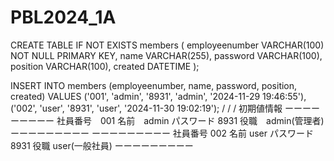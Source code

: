 # PBL2024_1A

CREATE TABLE IF NOT EXISTS members (
    employeenumber VARCHAR(100) NOT NULL PRIMARY KEY,
    name VARCHAR(255),
    password VARCHAR(100),
    position VARCHAR(100),
    created DATETIME
);


INSERT INTO members (employeenumber, name, password, position, created) VALUES
('001', 'admin', '8931', 'admin', '2024-11-29 19:46:55'),
('002', 'user', '8931', 'user', '2024-11-30 19:02:19');
/
/
/
初期値情報
ーーーーーーーーー
社員番号　001
名前　admin
パスワード 8931
役職　admin(管理者)
ーーーーーーーーー
ーーーーーーーーー
社員番号 002
名前 user
パスワード 8931
役職 user(一般社員)
ーーーーーーーーー
